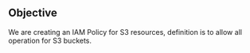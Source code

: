 ## Objective ##

We are creating an IAM Policy for S3 resources, definition is to allow all operation for S3 buckets.
